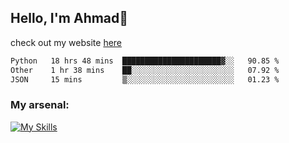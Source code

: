 
## Hello, I'm Ahmad👋

check out my website [here](https://ahmadalwi.com/)

<!--START_SECTION:waka-->

```txt
Python   18 hrs 48 mins  ██████████████████████▓░░   90.85 %
Other    1 hr 38 mins    ██░░░░░░░░░░░░░░░░░░░░░░░   07.92 %
JSON     15 mins         ▒░░░░░░░░░░░░░░░░░░░░░░░░   01.23 %
```

<!--END_SECTION:waka-->

### My arsenal:

[![My Skills](https://skillicons.dev/icons?i=js,ts,py,go,react,nextjs,svelte,nodejs,django,tailwind,html,css,sass,firebase,mongodb,postgres,mysql,redis,git,github,docker,vscode,figma,godot)](https://skillicons.dev)
